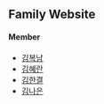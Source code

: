 <!doctype html>
<html>
<head>
  <title>"Family Website"</title>
  <meta charset="utf-8">
</head>
<body>
  <h2>Family Website</h2>
  <h4>Member</h4>
  <ul>
    <li><a href="file:///C:/학교활동/Programing/For%20daddy.html">김복남<a></li>
    <li><a href="file:///C:/학교활동/Programing/For%20Mommy.html">김혜란</a></li>
    <li><a href="file:///C:/학교활동/Programing/For%20Son.html">김한결</a></li>
    <li><a href="file:///C:/학교활동/Programing/For%20Daughter.html">김나은</a></li>
  </ul>

